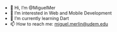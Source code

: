 - 👋 Hi, I’m @MiguelMer
- 👀 I’m interested in Web and Mobile Development
- 🌱 I’m currently learning Dart
- 📫 How to reach me: miguel.merlin@udem.edu

<!---
MiguelMer/MiguelMer is a ✨ special ✨ repository because its `README.md` (this file) appears on your GitHub profile.
You can click the Preview link to take a look at your changes.
--->
